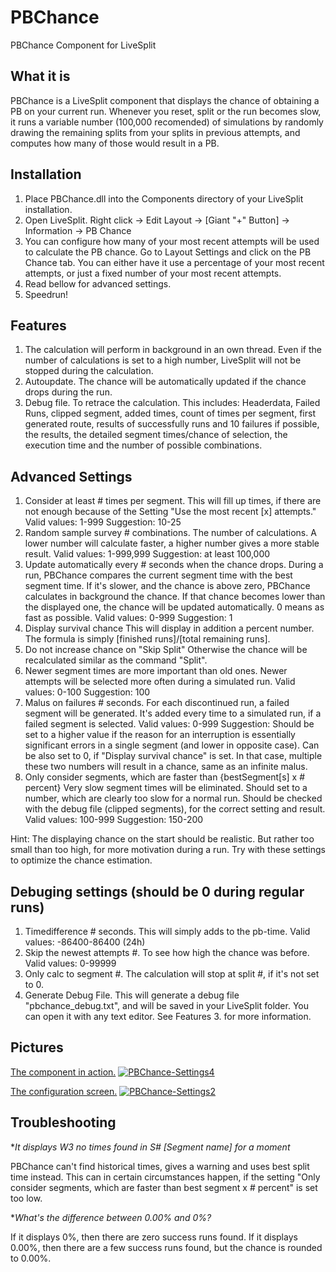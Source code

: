 # PBChance
PBChance Component for LiveSplit

## What it is

PBChance is a LiveSplit component that displays the chance of obtaining a PB on your current run. Whenever you reset, split or the run becomes slow, it runs a variable number (100,000 recomended) of simulations by randomly drawing the remaining splits from your splits in previous attempts, and computes how many of those would result in a PB.

## Installation

1. Place PBChance.dll into the Components directory of your LiveSplit installation.
2. Open LiveSplit. Right click -> Edit Layout -> [Giant "+" Button] -> Information -> PB Chance
3. You can configure how many of your most recent attempts will be used to calculate the PB chance. Go to Layout Settings and click on the PB Chance tab. You can either have it use a percentage of your most recent attempts, or just a fixed number of your most recent attempts.
4. Read bellow for advanced settings.
5. Speedrun!

## Features

1. The calculation will perform in background in an own thread. Even if the number of calculations is set to a high number, LiveSplit will not be stopped during the calculation.
2. Autoupdate. The chance will be automatically updated if the chance drops during the run.
3. Debug file. To retrace the calculation. This includes: Headerdata, Failed Runs, clipped segment, added times, count of times per segment, first generated route, results of successfully runs and 10 failures if possible, the results, the detailed segment times/chance of selection, the execution time and the number of possible combinations.

## Advanced Settings

1. Consider at least # times per segment.
This will fill up times, if there are not enough because of the Setting "Use the most recent [x] attempts."
Valid values: 1-999 Suggestion: 10-25
2. Random sample survey # combinations.
The number of calculations. A lower number will calculate faster, a higher number gives a more stable result.
Valid values: 1-999,999 Suggestion: at least 100,000
3. Update automatically every # seconds when the chance drops.
During a run, PBChance compares the current segment time with the best segment time. If it's slower, and the chance is above zero, PBChance calculates in background the chance. If that chance becomes lower than the displayed one, the chance will be updated automatically. 0 means as fast as possible.
Valid values: 0-999 Suggestion: 1
4. Display survival chance
This will display in addition a percent number. The formula is simply [finished runs]/[total remaining runs].
5. Do not increase chance on "Skip Split"
Otherwise the chance will be recalculated similar as the command "Split".
6. Newer segment times are more important than old ones.
Newer attempts will be selected more often during a simulated run.
Valid values: 0-100 Suggestion: 100
7. Malus on failures # seconds.
For each discontinued run, a failed segment will be generated. It's added every time to a simulated run, if a failed segment is selected.
Valid values: 0-999 Suggestion: Should be set to a higher value if the reason for an interruption is essentially significant errors in a single segment (and lower in opposite case). Can be also set to 0, if "Display survival chance" is set. In that case, multiple these two numbers will result in a chance, same as an infinite malus.
8. Only consider segments, which are faster than {bestSegment[s] x # percent}
Very slow segment times will be eliminated. Should set to a number, which are clearly too slow for a normal run. Should be checked with the debug file (clipped segments), for the correct setting and result.
Valid values: 100-999 Suggestion: 150-200

Hint: The displaying chance on the start should be realistic. But rather too small than too high, for more motivation during a run. Try with these settings to optimize the chance estimation.

## Debuging settings (should be 0 during regular runs)

1. Timedifference # seconds.
This will simply adds to the pb-time.
Valid values: -86400-86400 (24h)
2. Skip the newest attempts #.
To see how high the chance was before.
Valid values: 0-99999
3. Only calc to segment #.
The calculation will stop at split #, if it's not set to 0.
4. Generate Debug File.
This will generate a debug file "pbchance_debug.txt", and will be saved in your LiveSplit folder. You can open it with any text editor. See Features 3. for more information.

## Pictures

[The component in action.](https://ibb.co/byjJzq)
<a href="https://ibb.co/byjJzq"><img src="https://thumb.ibb.co/byjJzq/PBChance-Settings4.png" alt="PBChance-Settings4" border="0"></a>

[The configuration screen.](https://ibb.co/j9x2QL)
<a href="https://ibb.co/j9x2QL"><img src="https://thumb.ibb.co/j9x2QL/PBChance-Settings2.png" alt="PBChance-Settings2" border="0" /></a>

## Troubleshooting

**It displays W3 no times found in S# [Segment name] for a moment*

PBChance can't find historical times, gives a warning and uses best split time instead. This can in certain circumstances happen, if the setting "Only consider segments, which are faster than best segment x # percent" is set too low.

**What's the difference between 0.00% and 0%?*

If it displays 0%, then there are zero success runs found. If it displays 0.00%, then there are a few success runs found, but the chance is rounded to 0.00%.
